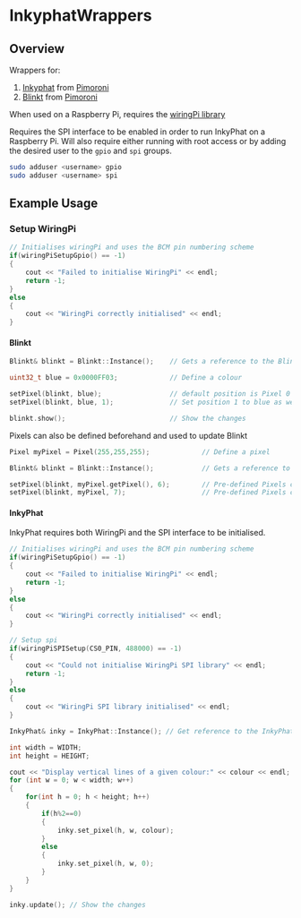 # InkyphatWrappers

## Overview

Wrappers for:

1) [Inkyphat](https://shop.pimoroni.com/products/inky-phat) from [Pimoroni](https://shop.pimoroni.com/)
2) [Blinkt](https://shop.pimoroni.com/products/blinkt) from [Pimoroni](https://shop.pimoroni.com/)

When used on a Raspberry Pi, requires the [wiringPi library](http://wiringpi.com/download-and-install/)

Requires the SPI interface to be enabled in order to run InkyPhat on a Raspberry Pi. Will also require either running with root access or by adding the desired user to the ```gpio``` and ```spi``` groups.

```bash
sudo adduser <username> gpio
sudo adduser <username> spi
```

## Example Usage

### Setup WiringPi

```cpp
// Initialises wiringPi and uses the BCM pin numbering scheme
if(wiringPiSetupGpio() == -1)
{
    cout << "Failed to initialise WiringPi" << endl;
    return -1;
}
else
{
    cout << "WiringPi correctly initialised" << endl;
}
```

#### Blinkt

```cpp
Blinkt& blinkt = Blinkt::Instance();    // Gets a reference to the Blinkt instance

uint32_t blue = 0x0000FF03;             // Define a colour

setPixel(blinkt, blue);                 // default position is Pixel 0
setPixel(blinkt, blue, 1);              // Set position 1 to blue as well

blinkt.show();                          // Show the changes
```

Pixels can also be defined beforehand and used to update Blinkt

```cpp
Pixel myPixel = Pixel(255,255,255);             // Define a pixel

Blinkt& blinkt = Blinkt::Instance();            // Gets a reference to the Blinkt instance

setPixel(blinkt, myPixel.getPixel(), 6);        // Pre-defined Pixels can be used to set values
setPixel(blinkt, myPixel, 7);                   // Pre-defined Pixels can be used to set values
```

#### InkyPhat

InkyPhat requires both WiringPi and the SPI interface to be initialised.

```cpp
// Initialises wiringPi and uses the BCM pin numbering scheme
if(wiringPiSetupGpio() == -1)
{
    cout << "Failed to initialise WiringPi" << endl;
    return -1;
}
else
{
    cout << "WiringPi correctly initialised" << endl;
}

// Setup spi
if(wiringPiSPISetup(CS0_PIN, 488000) == -1)
{
    cout << "Could not initialise WiringPi SPI library" << endl;
    return -1;
}
else
{
    cout << "WiringPi SPI library initialised" << endl;
}

InkyPhat& inky = InkyPhat::Instance(); // Get reference to the InkyPhat class
```

```cpp
int width = WIDTH;
int height = HEIGHT;

cout << "Display vertical lines of a given colour:" << colour << endl;
for (int w = 0; w < width; w++)
{
    for(int h = 0; h < height; h++)
    {
        if(h%2==0)
        {
            inky.set_pixel(h, w, colour);
        }
        else
        {
            inky.set_pixel(h, w, 0);
        }
    }
}

inky.update(); // Show the changes
```